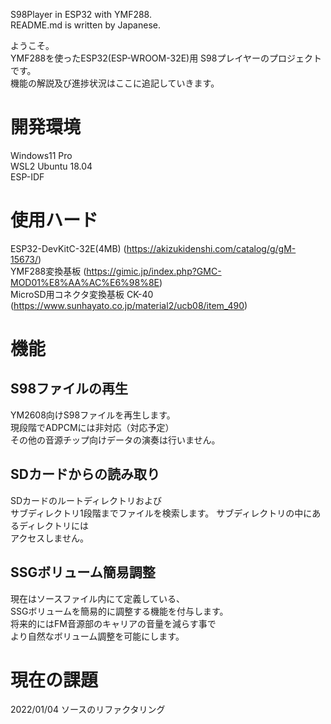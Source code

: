 S98Player in ESP32 with YMF288.  
README.md is written by Japanese.

ようこそ。  
YMF288を使ったESP32(ESP-WROOM-32E)用 S98プレイヤーのプロジェクトです。  
機能の解説及び進捗状況はここに追記していきます。 

# 開発環境
Windows11 Pro  
WSL2 Ubuntu 18.04  
ESP-IDF

# 使用ハード
ESP32-DevKitC-32E(4MB) (https://akizukidenshi.com/catalog/g/gM-15673/)  
YMF288変換基板 (https://gimic.jp/index.php?GMC-MOD01%E8%AA%AC%E6%98%8E)  
MicroSD用コネクタ変換基板 CK-40 (https://www.sunhayato.co.jp/material2/ucb08/item_490)  

# 機能
## S98ファイルの再生
YM2608向けS98ファイルを再生します。  
現段階でADPCMには非対応（対応予定）  
その他の音源チップ向けデータの演奏は行いません。

## SDカードからの読み取り
SDカードのルートディレクトリおよび  
サブディレクトリ1段階までファイルを検索します。
サブディレクトリの中にあるディレクトリには  
アクセスしません。

## SSGボリューム簡易調整
現在はソースファイル内にて定義している、  
SSGボリュームを簡易的に調整する機能を付与します。  
将来的にはFM音源部のキャリアの音量を減らす事で  
より自然なボリューム調整を可能にします。

# 現在の課題
2022/01/04 ソースのリファクタリング
